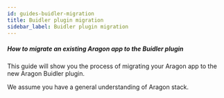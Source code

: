 ```yaml
---
id: guides-buidler-migration
title: Buidler plugin migration
sidebar_label: Buidler plugin migration
---
```


##### How to migrate an existing Aragon app to the Buidler plugin

This guide will show you the process of migrating your Aragon app to the new Aragon Buidler plugin.

We assume you have a general understanding of Aragon stack.
